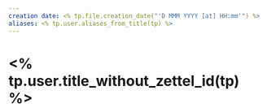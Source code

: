 ```yaml
---
creation date: <% tp.file.creation_date("'D MMM YYYY [at] HH:mm'") %>
aliases: <% tp.user.aliases_from_title(tp) %>
---
```


# <% tp.user.title_without_zettel_id(tp) %>
